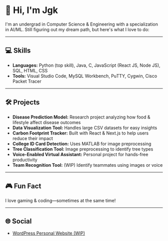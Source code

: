 # 👋 Hi, I'm Jgk

I'm an undergrad in Computer Science & Engineering with a specialization in AI/ML. Still figuring out my dream path, but here's what I love to do:

---

## 💻 Skills

- **Languages:** Python (top skill), Java, C, JavaScript (React JS, Node JS), SQL, HTML, CSS  
- **Tools:** Visual Studio Code, MySQL Workbench, PuTTY, Cygwin, Cisco Packet Tracer

---

## 🛠️ Projects

- **Disease Prediction Model:** Research project analyzing how food & lifestyle affect disease outcomes
- **Data Visualization Tool:** Handles large CSV datasets for easy insights
- **Carbon Footprint Tracker:** Built with React & Next.js to help users reduce their impact
- **College ID Card Detection:** Uses MATLAB for image preprocessing
- **Tree Classification Tool:** Image preprocessing to identify tree types
- **Voice-Enabled Virtual Assistant:** Personal project for hands-free productivity
- **Team Recognition Tool:** (WIP) Identify teammates using images or voice

---

## 🎮 Fun Fact

I love gaming & coding—sometimes at the same time!

---

## 🌐 Social

- [WordPress Personal Website (WIP)](https://jgk2k4.wordpress.com/)
